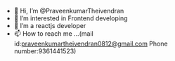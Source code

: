 - 👋 Hi, I’m @PraveenkumarTheivendran
- 👀 I’m interested in Frontend developing
- 🌱 I’m a reactjs developer
- 📫 How to reach me ...(mail id:praveenkumartheivendran0812@gmail.com  Phone number:9361441523)

